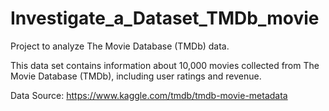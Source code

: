 # Investigate_a_Dataset_TMDb_movie
Project to analyze The Movie Database (TMDb) data.

This data set contains information about 10,000 movies collected from The Movie Database (TMDb), including user ratings and revenue.


Data Source: https://www.kaggle.com/tmdb/tmdb-movie-metadata
